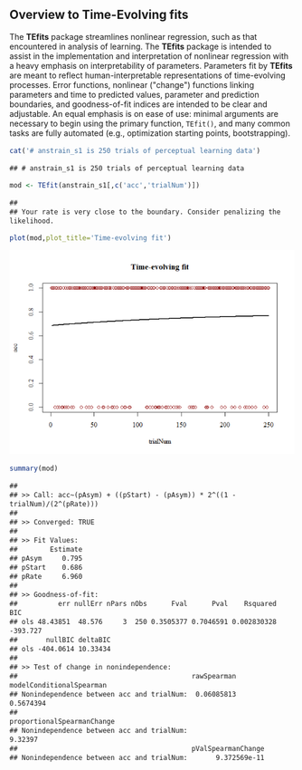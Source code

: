 <!-- README.md is generated from README.Rmd. Please edit that file -->
Overview to Time-Evolving fits
------------------------------

The **TEfits** package streamlines nonlinear regression, such as that encountered in analysis of learning. The **TEfits** package is intended to assist in the implementation and interpretation of nonlinear regression with a heavy emphasis on interpretability of parameters. Parameters fit by **TEfits** are meant to reflect human-interpretable representations of time-evolving processes. Error functions, nonlinear ("change") functions linking parameters and time to predicted values, parameter and prediction boundaries, and goodness-of-fit indices are intended to be clear and adjustable. An equal emphasis is on ease of use: minimal arguments are necessary to begin using the primary function, `TEfit()`, and many common tasks are fully automated (e.g., optimization starting points, bootstrapping).

``` r
cat('# anstrain_s1 is 250 trials of perceptual learning data')
```

    ## # anstrain_s1 is 250 trials of perceptual learning data

``` r
mod <- TEfit(anstrain_s1[,c('acc','trialNum')])
```

    ## 
    ## Your rate is very close to the boundary. Consider penalizing the likelihood.

``` r
plot(mod,plot_title='Time-evolving fit')
```

![](README_files/figure-markdown_github/simple_model-1.png)

``` r
summary(mod)
```

    ## 
    ## >> Call: acc~(pAsym) + ((pStart) - (pAsym)) * 2^((1 - trialNum)/(2^(pRate)))
    ## 
    ## >> Converged: TRUE 
    ## 
    ## >> Fit Values:
    ##        Estimate
    ## pAsym     0.795
    ## pStart    0.686
    ## pRate     6.960
    ## 
    ## >> Goodness-of-fit:
    ##          err nullErr nPars nObs      Fval      Pval    Rsquared      BIC
    ## ols 48.43851  48.576     3  250 0.3505377 0.7046591 0.002830328 -393.727
    ##       nullBIC deltaBIC
    ## ols -404.0614 10.33434
    ## 
    ## >> Test of change in nonindependence:
    ##                                           rawSpearman modelConditionalSpearman
    ## Nonindependence between acc and trialNum:  0.06085813                0.5674394
    ##                                           proportionalSpearmanChange
    ## Nonindependence between acc and trialNum:                    9.32397
    ##                                           pValSpearmanChange
    ## Nonindependence between acc and trialNum:       9.372569e-11
